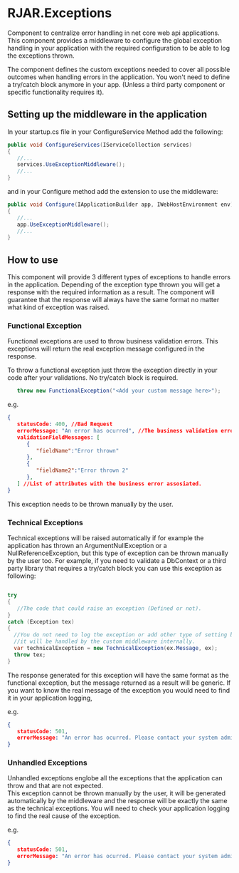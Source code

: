 # RJAR.Exceptions

Component to centralize error handling in net core web api applications. This component provides a middleware to configure the global exception handling in your application with the required configuration to be able to log the exceptions thrown.

The component defines the custom exceptions needed to cover all possible outcomes when handling errors in the application. You won't need to define a try/catch block anymore in your app. (Unless a third party component or specific functionality requires it).

## Setting up the middleware in the application

In your startup.cs file in your ConfigureService Method add the following:

``` csharp
public void ConfigureServices(IServiceCollection services)
{
   //...
   services.UseExceptionMiddleware();
   //...
}
```

and in your Configure method add the extension to use the middleware:

``` csharp
public void Configure(IApplicationBuilder app, IWebHostEnvironment env)
{
   //...
   app.UseExceptionMiddleware();
   //...
}
```

## How to use

This component will provide 3 different types of exceptions to handle errors in the application. Depending of the exception type thrown you will get a response with the required information as a result. The component will guarantee that the response will always have the same format no matter what kind of exception was raised.

### Functional Exception

Functional exceptions are used to throw business validation errors. This exceptions will return the real exception message configured in the response.

To throw a functional exception just throw the exception directly in your code after your validations. No try/catch block is required.

``` csharp
   throw new FunctionalException("<Add your custom message here>");
```

e.g.

``` json
{
   statusCode: 400, //Bad Request
   errorMessage: "An error has ocurred", //The business validation error defined.
   validationFieldMessages: [
      {
         "fieldName":"Error thrown"
      },
      {
         "fieldName2":"Error thrown 2"
      },
   ] //List of attributes with the business error assosiated.
}
```

This exception needs to be thrown manually by the user.

### Technical Exceptions

Technical exceptions will be raised automatically if for example the application has thrown an ArgumentNullException or a NullReferenceException, but this type of exception can be thrown manually by the user too. For example, if you need to validate a DbContext or a third party library that requires a try/catch block you can use this exception as following:

``` csharp

try
{
   //The code that could raise an exception (Defined or not).
}
catch (Exception tex)
{
  //You do not need to log the exception or add other type of setting because
  //it will be handled by the custom middleware internally.
  var technicalException = new TechnicalException(ex.Message, ex);
  throw tex;
}
```

The response generated for this exception will have the same format as the functional exception, but the message returned as a result will be generic. If you want to know the real message of the exception you would need to find it in your application logging,

e.g.

``` json
{
   statusCode: 501,
   errorMessage: "An error has ocurred. Please contact your system administrator for further details."
}
```

### Unhandled Exceptions

Unhandled exceptions englobe all the exceptions that the application can throw and that are not expected.  
This exception cannot be thrown manually by the user, it will be generated automatically by the middleware and the response will be exactly the same as the technical exceptions. You will need to check your application logging to find the real cause of the exception.

e.g.

``` json
{
   statusCode: 501,
   errorMessage: "An error has ocurred. Please contact your system administrator for further details."
}
```
